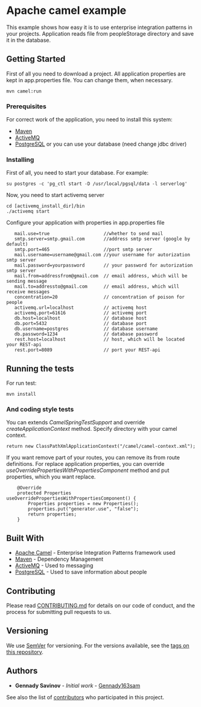 # Apache camel example

This example shows how easy it is to use enterprise integration patterns in your projects. 
Application reads file from peopleStorage directory and save it in the database. 

## Getting Started

First of all you need to download a project.
All application properties are kept in app.properties file. You can change them, when necessary.

```
mvn camel:run
```

### Prerequisites

For correct work of the application, you need to install this system:

* [Maven](https://maven.apache.org/guides/getting-started/maven-in-five-minutes.html)
* [ActiveMQ](http://activemq.apache.org/getting-started.html#GettingStarted-InstallationProcedureforWindows)
* [PostgreSQL](https://www.postgresql.org/download/) or you can use your database (need change jdbc driver)

### Installing

First of all, you need to start your database.
For example:
```
su postgres -c 'pg_ctl start -D /usr/local/pgsql/data -l serverlog'
```

Now, you need to start activemq server

```
cd [activemq_install_dir]/bin
./activemq start
```

Configure your application with properties in app.properties file

```
   mail.use=true                    //whether to send mail
   smtp.server=smtp.gmail.com       //address smtp server (google by default)
   smtp.port=465                    //port smtp server
   mail.username=username@gmail.com //your username for autorization smtp server
   mail.password=yourpassword       // your password for autorization smtp server
   mail.from=addressfrom@gmail.com  // email address, which will be sending message 
   mail.to=addressto@gmail.com      // email address, which will receive messages
   concentration=20                 // concentration of poison for people
   activemq.url=localhost           // activemq host
   activemq.port=61616              // activemq port
   db.host=localhost                // database host
   db.port=5432                     // database port
   db.username=postgres             // database username
   db.password=1234                 // database password
   rest.host=localhost              // host, which will be located your REST-api
   rest.port=8089                   // port your REST-api
```

## Running the tests

For run test:

```
mvn install
```

### And coding style tests

You can extends *CamelSpringTestSupport* and override *createApplicationContext* method.
Specify directory with your camel context.

```
return new ClassPathXmlApplicationContext("/camel/camel-context.xml");
```

If you want remove part of your routes, you can remove its from route definitions.
For replace application properties, you can override *useOverridePropertiesWithPropertiesComponent*
method and put properties, which you want replace.

```
    @Override
    protected Properties useOverridePropertiesWithPropertiesComponent() {
        Properties properties = new Properties();
        properties.put("generator.use", "false");
        return properties;
    }
```


## Built With

* [Apache Camel](http://camel.apache.org) - Enterprise Integration Patterns framework used
* [Maven](https://maven.apache.org/) - Dependency Management
* [ActiveMQ](http://activemq.apache.org/) - Used to messaging
* [PostgreSQL](https://www.postgresql.org/) - Used to save information about people

## Contributing

Please read [CONTRIBUTING.md](https://gist.github.com/PurpleBooth/b24679402957c63ec426) for details on our code of conduct, and the process for submitting pull requests to us.

## Versioning

We use [SemVer](http://semver.org/) for versioning. For the versions available, see the [tags on this repository](https://github.com/your/project/tags). 

## Authors

* **Gennady Savinov** - *Initial work* - [Gennady163sam](https://gist.github.com/Gennady163sam)

See also the list of [contributors](https://github.com/your/project/contributors) who participated in this project.


